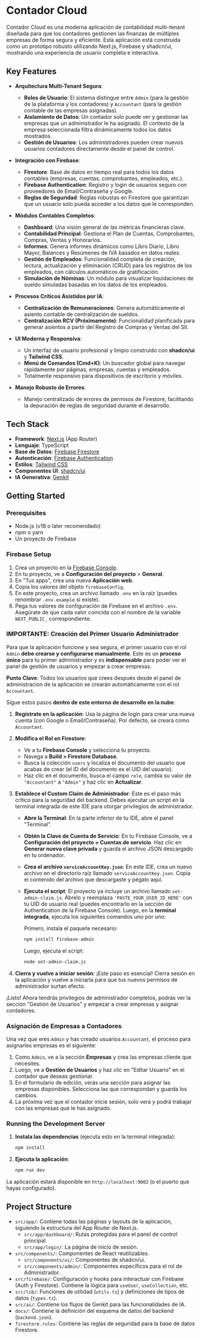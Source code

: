 
# Contador Cloud

Contador Cloud es una moderna aplicación de contabilidad multi-tenant diseñada para que los contadores gestionen las finanzas de múltiples empresas de forma segura y eficiente. Esta aplicación está construida como un prototipo robusto utilizando Next.js, Firebase y shadcn/ui, mostrando una experiencia de usuario completa e interactiva.

## Key Features

- **Arquitectura Multi-Tenant Segura**:
    - **Roles de Usuario**: El sistema distingue entre `Admin` (para la gestión de la plataforma y los contadores) y `Accountant` (para la gestión contable de las empresas asignadas).
    - **Aislamiento de Datos**: Un contador solo puede ver y gestionar las empresas que un administrador le ha asignado. El contexto de la empresa seleccionada filtra dinámicamente todos los datos mostrados.
    - **Gestión de Usuarios**: Los administradores pueden crear nuevos usuarios contadores directamente desde el panel de control.

- **Integración con Firebase**:
    - **Firestore**: Base de datos en tiempo real para todos los datos contables (empresas, cuentas, comprobantes, empleados, etc.).
    - **Firebase Authentication**: Registro y login de usuarios seguro con proveedores de Email/Contraseña y Google.
    - **Reglas de Seguridad**: Reglas robustas en Firestore que garantizan que un usuario solo pueda acceder a los datos que le corresponden.

- **Módulos Contables Completos**:
    - **Dashboard**: Una visión general de las métricas financieras clave.
    - **Contabilidad Principal**: Gestiona el Plan de Cuentas, Comprobantes, Compras, Ventas y Honorarios.
    - **Informes**: Genera informes dinámicos como Libro Diario, Libro Mayor, Balances y Resúmenes de IVA basados en datos reales.
    - **Gestión de Empleados**: Funcionalidad completa de creación, lectura, actualización y eliminación (CRUD) para los registros de los empleados, con cálculos automáticos de gratificación.
    - **Simulación de Nóminas**: Un módulo para visualizar liquidaciones de sueldo simuladas basadas en los datos de los empleados.

- **Procesos Críticos Asistidos por IA**:
    - **Centralización de Remuneraciones**: Genera automáticamente el asiento contable de centralización de sueldos.
    - **Centralización RCV (Próximamente)**: Funcionalidad planificada para generar asientos a partir del Registro de Compras y Ventas del SII.

- **UI Moderna y Responsiva**:
    - Un interfaz de usuario profesional y limpio construido con **shadcn/ui** y **Tailwind CSS**.
    - **Menú de Comandos (Cmd+K)**: Un buscador global para navegar rápidamente por páginas, empresas, cuentas y empleados.
    - Totalmente responsivo para dispositivos de escritorio y móviles.

- **Manejo Robusto de Errores**:
    - Manejo centralizado de errores de permisos de Firestore, facilitando la depuración de reglas de seguridad durante el desarrollo.

## Tech Stack

- **Framework**: [Next.js](https://nextjs.org/) (App Router)
- **Lenguaje**: TypeScript
- **Base de Datos**: [Firebase Firestore](https://firebase.google.com/docs/firestore)
- **Autenticación**: [Firebase Authentication](https://firebase.google.com/docs/auth)
- **Estilos**: [Tailwind CSS](https://tailwindcss.com/)
- **Componentes UI**: [shadcn/ui](https://ui.shadcn.com/)
- **IA Generativa**: [Genkit](https://firebase.google.com/docs/genkit)

## Getting Started

### Prerequisites

- Node.js (v18 o later recomendado)
- npm o yarn
- Un proyecto de Firebase

### Firebase Setup

1.  Crea un proyecto en la [Firebase Console](https://console.firebase.google.com/).
2.  En tu proyecto, ve a **Configuración del proyecto** > **General**.
3.  En "Tus apps", crea una nueva **Aplicación web**.
4.  Copia los valores del objeto `firebaseConfig`.
5.  En este proyecto, crea un archivo llamado `.env` en la raíz (puedes renombrar `.env.example` si existe).
6.  Pega tus valores de configuración de Firebase en el archivo `.env`. Asegúrate de que cada valor coincida con el nombre de la variable `NEXT_PUBLIC_` correspondiente.

### IMPORTANTE: Creación del Primer Usuario Administrador

Para que la aplicación funcione y sea segura, el primer usuario con el rol `Admin` **debe crearse y configurarse manualmente**. Este es un **proceso único** para tu primer administrador y es **indispensable** para poder ver el panel de gestión de usuarios y empezar a crear empresas.

**Punto Clave**: Todos los usuarios que crees después desde el panel de administración de la aplicación se crearán automáticamente con el rol `Accountant`.

Sigue estos pasos **dentro de este entorno de desarrollo en la nube**:

1.  **Regístrate en la aplicación**: Usa la página de login para crear una nueva cuenta (con Google o Email/Contraseña). Por defecto, se creará como `Accountant`.

2.  **Modifica el Rol en Firestore**:
    - Ve a tu **Firebase Console** y selecciona tu proyecto.
    - Navega a **Build > Firestore Database**.
    - Busca la colección `users` y localiza el documento del usuario que acabas de crear (el ID del documento es el UID del usuario).
    - Haz clic en el documento, busca el campo `role`, cambia su valor de `"Accountant"` a `"Admin"` y haz clic en **Actualizar**.

3.  **Establece el Custom Claim de Administrador**: Este es el paso más crítico para la seguridad del backend. Debes ejecutar un script en la terminal integrada de este IDE para otorgar privilegios de administrador.
    - **Abre la Terminal**: En la parte inferior de tu IDE, abre el panel "Terminal".
    - **Obtén la Clave de Cuenta de Servicio**: En tu Firebase Console, ve a **Configuración del proyecto > Cuentas de servicio**. Haz clic en **Generar nueva clave privada** y guarda el archivo JSON descargado en tu ordenador.
    - **Crea el archivo `serviceAccountKey.json`**: En este IDE, crea un nuevo archivo en el directorio raíz llamado `serviceAccountKey.json`. Copia el contenido del archivo que descargaste y pégalo aquí.
    - **Ejecuta el script**: El proyecto ya incluye un archivo llamado `set-admin-claim.js`. Ábrelo y reemplaza `'PASTE_YOUR_USER_ID_HERE'` con tu UID de usuario real (puedes encontrarlo en la sección de Authentication de la Firebase Console). Luego, en la **terminal integrada**, ejecuta los siguientes comandos uno por uno:
        
        Primero, instala el paquete necesario:
        ```bash
        npm install firebase-admin
        ```
        
        Luego, ejecuta el script:
        ```bash
        node set-admin-claim.js
        ```

4.  **Cierra y vuelve a iniciar sesión**: ¡Este paso es esencial! Cierra sesión en la aplicación y vuelve a iniciarla para que tus nuevos permisos de administrador surtan efecto.

¡Listo! Ahora tendrás privilegios de administrador completos, podrás ver la sección "Gestión de Usuarios" y empezar a crear empresas y asignar contadores.

### Asignación de Empresas a Contadores

Una vez que eres `Admin` y has creado usuarios `Accountant`, el proceso para asignarles empresas es el siguiente:

1.  Como `Admin`, ve a la sección **Empresas** y crea las empresas cliente que necesites.
2.  Luego, ve a **Gestión de Usuarios** y haz clic en "Editar Usuario" en el contador que deseas gestionar.
3.  En el formulario de edición, verás una sección para asignar las empresas disponibles. Selecciona las que correspondan y guarda los cambios.
4.  La próxima vez que el contador inicie sesión, solo verá y podrá trabajar con las empresas que le has asignado.

### Running the Development Server

1.  **Instala las dependencias** (ejecuta esto en la terminal integrada):
    ```bash
    npm install
    ```

2.  **Ejecuta la aplicación**:
    ```bash
    npm run dev
    ```

La aplicación estará disponible en `http://localhost:9002` (o el puerto que hayas configurado).

## Project Structure

- `src/app/`: Contiene todas las páginas y layouts de la aplicación, siguiendo la estructura del App Router de Next.js.
    - `src/app/dashboard/`: Rutas protegidas para el panel de control principal.
    - `src/app/login/`: La página de inicio de sesión.
- `src/components/`: Componentes de React reutilizables.
    - `src/components/ui/`: Componentes de shadcn/ui.
    - `src/components/admin/`: Componentes específicos para el rol de Administrador.
- `src/firebase/`: Configuración y hooks para interactuar con Firebase (Auth y Firestore). Contiene la lógica para `useUser`, `useCollection`, etc.
- `src/lib/`: Funciones de utilidad (`utils.ts`) y definiciones de tipos de datos (`types.ts`).
- `src/ai/`: Contiene los flujos de Genkit para las funcionalidades de IA.
- `docs/`: Contiene la definición del esquema de datos del backend (`backend.json`).
- `firestore.rules`: Contiene las reglas de seguridad para la base de datos Firestore.
